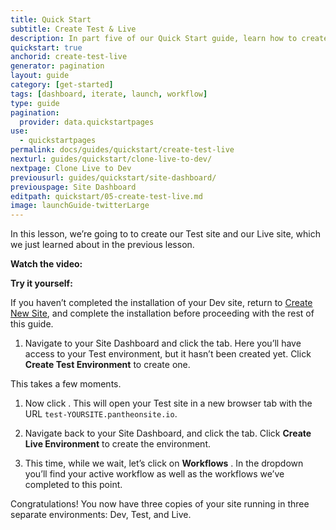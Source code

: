 ```yaml
---
title: Quick Start
subtitle: Create Test & Live
description: In part five of our Quick Start guide, learn how to create your Test and Live environments.
quickstart: true
anchorid: create-test-live
generator: pagination
layout: guide
category: [get-started]
tags: [dashboard, iterate, launch, workflow]
type: guide
pagination:
  provider: data.quickstartpages
use:
  - quickstartpages
permalink: docs/guides/quickstart/create-test-live
nexturl: guides/quickstart/clone-live-to-dev/
nextpage: Clone Live to Dev
previousurl: guides/quickstart/site-dashboard/
previouspage: Site Dashboard
editpath: quickstart/05-create-test-live.md
image: launchGuide-twitterLarge
---
```


In this lesson, we’re going to to create our Test site and our Live site, which we just learned about in the previous lesson.

**Watch the video:**

<Youtube src="7mu76KTKHf0" title="Create Test & Live Environments" />

**Try it yourself:**

<Alert title="Warning" type="danger">

If you haven’t completed the installation of your Dev site, return to [Create New Site](/guides/quickstart/create-new-site), and complete the installation before proceeding with the rest of this guide.

</Alert>

1. Navigate to your Site Dashboard and click the <Icon icon="equalizer" text="Test"/> tab. Here you’ll have access to your Test environment, but it hasn’t been created yet. Click **Create Test Environment** to create one.

  This takes a few moments.

1. Now click <Icon icon="new-window-alt" text="Visit Test Site"/>. This will open your Test site in a new browser tab with the URL `test-YOURSITE.pantheonsite.io`.

1. Navigate back to your Site Dashboard, and click the <Icon icon="cardio" text="Live"/> tab. Click **Create Live Environment** to create the environment.

1. This time, while we wait, let’s click on **Workflows** <Icon icon="chevron-down" />. In the dropdown you’ll find your active workflow as well as the workflows we’ve completed to this point.

Congratulations! You now have three copies of your site running in three separate environments: Dev, Test, and Live.
